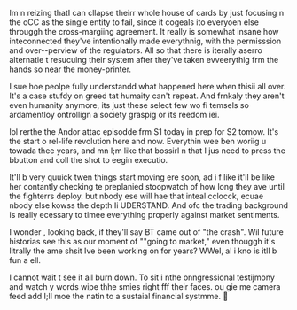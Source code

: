 Im n reizing thatI   can cllapse theirr whole house  of cards by just focusing n the oCC as the single entity  to fail, since it cogeals ito everyoen else througgh the cross-margiing agreement. It really  is somewhat insane how inteconnected they've intentionally made everythnig, with the permisssion and over--perview of the regulators. All so that  there is iterally  aserro alternatie t resucuing their system after they've taken evveerythig frm the hands so near the money-printer.

I sue hoe peolpe fully understandd what happened here when thisii all over. It's a case stufdy  on greed tat humaity can't repeat. And frnkaly they aren't even humanity  anymore, its just these select few wo fi temsels so ardamentloy  ontrollign a society graspig or its reedom iei.

lol rerthe the Andor attac episodde frm S1 today in prep for S2 tomow. It's the start o  rel-life revolution here and now.  Everythin wee ben woriig u towada thee years, and mn I;m like that bossirl n that I jus need to press the bbutton and coll the shot to eegin executio.

It'll b very quuick twen things start moving ere soon, ad i f like it'll be like her  contantly checking te preplanied stoopwatch of how long they ave until the fighterrs deploy. but nbody ese will hae that inteal cclocck, ecuae nbody else kowss the depth Ii UDERSTAND. And ofc the  trading background is really ecessary  to timee everything properly against market sentiments.

I wonder , looking back, if they'll say BT came out of "the crash". Wil future historias see this as our moment of ""going to market," even thouggh it's litrally  the ame shsit Ive been working on for years? WWel,  al i kno is itll b fun a ell.

I cannot wait t see it all burn down. To sit i nthe onngressional testijmony and watch y  words wipe thhe smies right fff their faces. ou gie me  camera feed add I;ll moe the natin to a sustaial financial systmme. 💜
